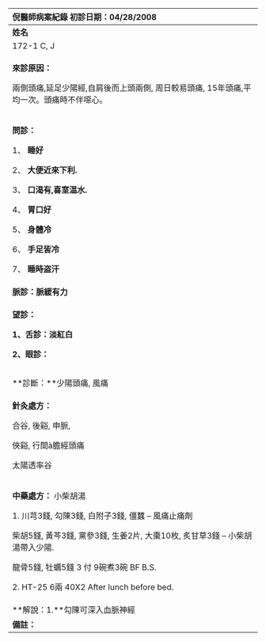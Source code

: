 ﻿|**倪醫師病案紀錄**     初診日期：04/28/2008|
| :- |
|**姓名**|**性別：**|**年齡及體型**|**來診日期：**|
|172-1 C, J|男|30+|4/28/08|
|<p>**來診原因：**</p><p>兩側頭痛,延足少陽經,自肩後而上頭兩側, 周日較易頭痛, 15年頭痛,平均一次。頭痛時不伴噁心。</p><p></p>|
|<p>**問診：**</p><p>1、 **睡好**</p><p>2、 **大便近來下利.**</p><p>3、 **口渴有,喜室温水.**</p><p>4、 **胃口好**</p><p>5、 **身體冷**</p><p>6、 **手足皆冷**</p><p>7、 **睡時盗汗**</p>|
|**脈診：脈緩有力**|
|<p>**望診：**</p><p>**1、舌診：淡紅白**</p><p>**2、眼診：**</p>|
||
||
|**診斷：**少陽頭痛, 風痛 |
|<p>**針灸處方：** </p><p>合谷, 後谿, 申脈, </p><p>俠谿, 行間à膽經頭痛</p><p>太陽透率谷</p>|
|<p>**中藥處方：** 小柴胡湯</p><p>1. 川芎3錢, 勾陳3錢, 白附子3錢, 僵蠶 – 風痛止痛劑</p><p>柴胡5錢, 黃芩3錢, 黨參3錢, 生姜2片, 大棗10枚, 炙甘草3錢 – 小柴胡湯帶入少陽.</p><p>龍骨5錢, 牡蠣5錢       3 付 9碗煮3碗 BF B.S.</p><p>2. HT-25 6兩 40X2 After lunch before bed.</p>|
|**解說：1.**勾陳可深入血脈神經|
|**備註：**|

